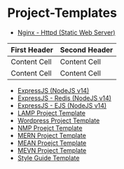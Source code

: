 # Project-Templates
- [Nginx - Httpd (Static Web Server)](https://github.com/paulAlexSerban/template-nginx-httpd)

| First Header  | Second Header |
| ------------- | ------------- |
| Content Cell  | Content Cell  |
| Content Cell  | Content Cell  |

- [ExpressJS (NodeJS v14)](https://github.com/paulAlexSerban/template-nodejs-14)
- [ExpressJS - Redis (NodeJS v14)](https://github.com/paulAlexSerban/template-nodejs-redis)
- [ExpressJS - EJS (NodeJS v14)](https://github.com/paulAlexSerban/ejs-template)
- [LAMP Project Template]()
- [Wordpress Project Template]()
- [NMP Proejct Template]()
- [MERN Project Template]()
- [MEAN Proejct Template]()
- [MEVN Project Template]()
- [Style Guide Template](https://github.com/paulAlexSerban/style-guide-template)
